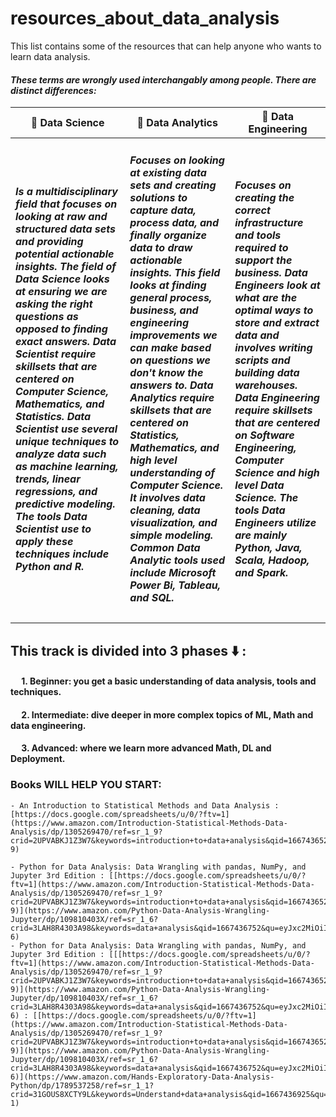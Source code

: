 # resources_about_data_analysis
This list contains some of the resources that can help anyone who wants to learn data analysis.








<h4><i>These terms are wrongly used interchangably among people. There are distinct differences:</i></h4>

| :small_orange_diamond:	**Data Science**        | :small_orange_diamond:	**Data Analytics**           | :small_orange_diamond:	**Data Engineering**           |
| ------------- | --------------------- | -------------------- |
|<h5>Is a multidisciplinary field that focuses on looking at raw and structured data sets and providing potential actionable insights. The field of Data Science looks at ensuring we are asking the right questions as opposed to finding exact answers.  Data Scientist require skillsets that are centered on Computer Science, Mathematics, and Statistics.  Data Scientist use several unique techniques to analyze data such as machine learning, trends, linear regressions, and predictive modeling.  The tools Data Scientist use to apply these techniques include Python and R.      </h5>|<h5> Focuses on looking at existing data sets and creating solutions to capture data, process data, and finally organize data to draw actionable insights. This field looks at finding general process, business, and engineering improvements we can make based on questions we don't know the answers to.  Data Analytics require skillsets that are centered on Statistics, Mathematics, and high level understanding of Computer Science. It involves data cleaning, data visualization, and simple modeling.  Common Data Analytic tools used include Microsoft Power Bi, Tableau, and SQL.  </h5>|<h5> Focuses on creating the correct infrastructure and tools required to support the business.  Data Engineers look at what are the optimal ways to store and extract data and involves writing scripts and building data warehouses.  Data Engineering require skillsets that are centered on Software Engineering, Computer Science and high level Data Science.  The tools Data Engineers utilize are mainly Python, Java, Scala, Hadoop, and Spark. </h5>|




## This track is divided into 3 phases :arrow_down:	:

#### &emsp; 1. Beginner: you get a basic understanding of data analysis, tools and techniques.
#### &emsp; 2. Intermediate: dive deeper in more complex topics of ML, Math and data engineering.
#### &emsp; 3. Advanced: where we learn more advanced Math, DL and Deployment.





### Books WILL HELP YOU START:

    - An Introduction to Statistical Methods and Data Analysis : [https://docs.google.com/spreadsheets/u/0/?ftv=1](https://www.amazon.com/Introduction-Statistical-Methods-Data-Analysis/dp/1305269470/ref=sr_1_9?crid=2UPVABKJ1Z3W7&keywords=introduction+to+data+analysis&qid=1667436522&qu=eyJxc2MiOiIwLjY0IiwicXNhIjoiMC4wMCIsInFzcCI6IjAuMDAifQ%3D%3D&sprefix=introduciton+to+data+analysis%2Caps%2C303&sr=8-9)
    
    - Python for Data Analysis: Data Wrangling with pandas, NumPy, and Jupyter 3rd Edition : [[https://docs.google.com/spreadsheets/u/0/?ftv=1](https://www.amazon.com/Introduction-Statistical-Methods-Data-Analysis/dp/1305269470/ref=sr_1_9?crid=2UPVABKJ1Z3W7&keywords=introduction+to+data+analysis&qid=1667436522&qu=eyJxc2MiOiIwLjY0IiwicXNhIjoiMC4wMCIsInFzcCI6IjAuMDAifQ%3D%3D&sprefix=introduciton+to+data+analysis%2Caps%2C303&sr=8-9)](https://www.amazon.com/Python-Data-Analysis-Wrangling-Jupyter/dp/109810403X/ref=sr_1_6?crid=3LAH8R4303A98&keywords=data+analysis&qid=1667436752&qu=eyJxc2MiOiI1LjcyIiwicXNhIjoiNS40OCIsInFzcCI6IjUuMjMifQ%3D%3D&sprefix=data+analysis%2Caps%2C258&sr=8-6)
    - Python for Data Analysis: Data Wrangling with pandas, NumPy, and Jupyter 3rd Edition : [[[https://docs.google.com/spreadsheets/u/0/?ftv=1](https://www.amazon.com/Introduction-Statistical-Methods-Data-Analysis/dp/1305269470/ref=sr_1_9?crid=2UPVABKJ1Z3W7&keywords=introduction+to+data+analysis&qid=1667436522&qu=eyJxc2MiOiIwLjY0IiwicXNhIjoiMC4wMCIsInFzcCI6IjAuMDAifQ%3D%3D&sprefix=introduciton+to+data+analysis%2Caps%2C303&sr=8-9)](https://www.amazon.com/Python-Data-Analysis-Wrangling-Jupyter/dp/109810403X/ref=sr_1_6?crid=3LAH8R4303A98&keywords=data+analysis&qid=1667436752&qu=eyJxc2MiOiI1LjcyIiwicXNhIjoiNS40OCIsInFzcCI6IjUuMjMifQ%3D%3D&sprefix=data+analysis%2Caps%2C258&sr=8-6) : [[https://docs.google.com/spreadsheets/u/0/?ftv=1](https://www.amazon.com/Introduction-Statistical-Methods-Data-Analysis/dp/1305269470/ref=sr_1_9?crid=2UPVABKJ1Z3W7&keywords=introduction+to+data+analysis&qid=1667436522&qu=eyJxc2MiOiIwLjY0IiwicXNhIjoiMC4wMCIsInFzcCI6IjAuMDAifQ%3D%3D&sprefix=introduciton+to+data+analysis%2Caps%2C303&sr=8-9)](https://www.amazon.com/Python-Data-Analysis-Wrangling-Jupyter/dp/109810403X/ref=sr_1_6?crid=3LAH8R4303A98&keywords=data+analysis&qid=1667436752&qu=eyJxc2MiOiI1LjcyIiwicXNhIjoiNS40OCIsInFzcCI6IjUuMjMifQ%3D%3D&sprefix=data+analysis%2Caps%2C258&sr=8-6)](https://www.amazon.com/Hands-Exploratory-Data-Analysis-Python/dp/1789537258/ref=sr_1_1?crid=31GOUS8XCTY9L&keywords=Understand+data+analysis&qid=1667436925&qu=eyJxc2MiOiIwLjc1IiwicXNhIjoiMC4wMCIsInFzcCI6IjAuMDAifQ%3D%3D&sprefix=understand+data+analysis%2Caps%2C241&sr=8-1)
   
